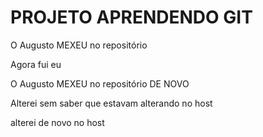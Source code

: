 # PROJETO APRENDENDO GIT

O Augusto MEXEU no repositório

Agora fui eu

O Augusto MEXEU no repositório DE NOVO

Alterei sem saber que estavam alterando no host

alterei de novo no host
